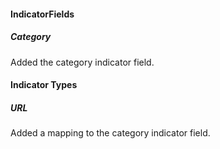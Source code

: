 
#### IndicatorFields
##### Category
Added the category indicator field.

#### Indicator Types
##### URL
Added a mapping to the category indicator field.
